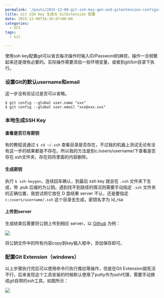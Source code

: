 ```yaml
---
permalink: '/posts/2015-12-08-git-ssh-key-gen-and-gitextension-configuration.html'
title: Git SSH key 生成与 GitExtension 配置
date: 2015-12-08T16:26:07+00:00
categories:
  - VCS
tags:
  - Git

---
```




使用ssh key配置git可以省去每次操作时输入ID/Password的麻烦，操作一旦频繁起来还是很有必要的。实际操作需要添加一些环境变量，或者到git/bin目录下执行。<!-- more -->

### 设置Git的默认username和email

这一步没有验证过是否可以省略。

```
$ git config --global user.name "xxx"
$ git config --global user.email "xxx@xxx.xxx"
```

### 本地生成SSH Key

#### 查看是否已有密钥

有的教程说通过 `$ cd ~/.ssh` 查看目录是否存在，不过我的机器上测试无论有没有这一步的结果都是不存在。所以我的方法是到c:/users/username/下查看是否存在.ssh文件夹，存在则将里面的内容删除。

#### 生成密钥

执行 `$ ssh-keygen`，连续回车确认，到最后 ssh key 就会在 `.ssh` 文件夹下生成，带 .pub 后缀的为公钥。遇到找不到路径的情况则需要手动指定 `.ssh` 文件夹的正确位置，我尝试把它放在 D 盘结果 server 不认，还是要指定 `c:/users/username/.ssh` 这个目录去生成，密钥名字为 id_rsa

#### 上传到server

生成结束后需要将公钥上传到相应 server，以 <a href="https://github.com" target="_blank">Github</a> 为例：

![](https://user-images.githubusercontent.com/5960988/48595777-3b58b880-e991-11e8-8ba0-c12bab65ad9e.png)

将公钥文件中的所有内容copy到key输入框中，添加保存即可。

### 配置Git Extension（windows）

以上步骤执行完后可以使用命令行执行推拉等操作，但是在Git Extension就死活不行，后来发现这个工具安装的时候默认使用了putty作为ssh代理，需要手动换成git自带的ssh工具，如图所示：

![](https://user-images.githubusercontent.com/5960988/48595778-3b58b880-e991-11e8-831a-0966dd6ec738.png)
